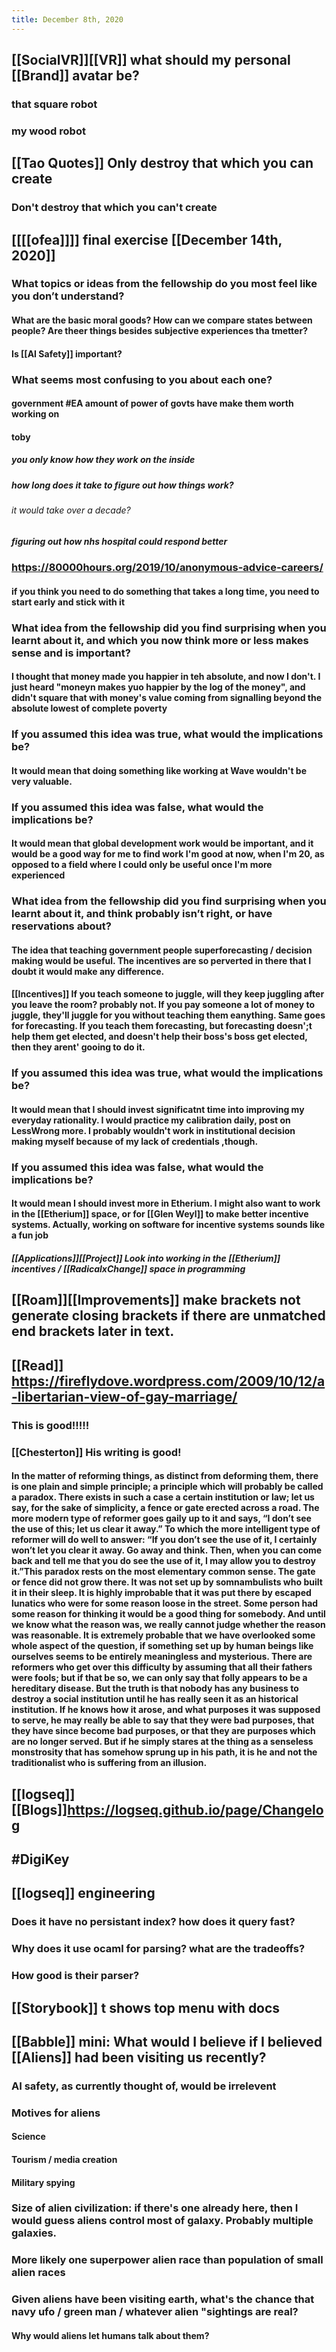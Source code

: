 ```yaml
---
title: December 8th, 2020
---
```


## [[SocialVR]][[VR]] what should my personal [[Brand]] avatar be?
### that square robot

### my wood robot

## [[Tao Quotes]] Only destroy that which you can create
### Don't destroy that which you can't create

## [[[[ofea]]]] final exercise [[December 14th, 2020]]
### __What topics or ideas from the fellowship do you most feel like you don’t understand?__
#### What are the basic moral goods? How can we compare states between people? Are theer things besides subjective experiences tha tmetter?

#### Is [[AI Safety]] important? 

### __What seems most confusing to you about each one?__
#### government #EA amount of power of govts have make them worth working on

#### toby
##### you only know how they work on the inside 

##### how long does it take to figure out how things work?
###### it would take over a decade?

##### figuring out how nhs hospital could respond better

### https://80000hours.org/2019/10/anonymous-advice-careers/
#### if you think you need to do something that takes a long time, you need to start early and stick with it

### __What idea from the fellowship did you find surprising when you learnt about it, and which you now think more or less makes sense and is important?__
#### I thought that money made you happier in teh absolute, and now I don't. I just heard "moneyn makes yuo happier by the log of the money", and didn't square that with money's value coming from signalling beyond the absolute lowest of complete poverty

### __If you assumed this idea was true, what would the implications be?__
#### It would mean that doing something like working at Wave wouldn't be very valuable.

### __If you assumed this idea was false, what would the implications be?__
#### It would mean that global development work would be important, and it would be a good way for me to find work I'm good at now, when I'm 20, as opposed to a field where I could only be useful once I'm more experienced

### __What idea from the fellowship did you find surprising when you learnt about it, and think probably isn’t right, or have reservations about?__
#### The idea that teaching government people superforecasting / decision making would be useful. The incentives are so perverted in there that I doubt it would make any difference.

#### [[Incentives]] If you teach someone to juggle, will they keep juggling after you leave the room? probably not. If you pay someone a lot of money to juggle, they'll juggle for you without teaching them eanything. Same goes for forecasting. If you teach them forecasting, but forecasting doesn';t help them get elected, and doesn't help their boss's boss get elected, then they arent' gooing to do it.

### __If you assumed this idea was true, what would the implications be?__
#### It would mean that I should invest significatnt time into improving my everyday rationality. I would practice my calibration daily, post on LessWrong more. I probably wouldn't work in institutional decision making myself because of my lack of credentials ,though. 

### __If you assumed this idea was false, what would the implications be?__
#### It would mean I should invest more in Etherium. I might also want to work in the [[Etherium]] space, or for [[Glen Weyl]] to make better incentive systems. Actually, working on software for incentive systems sounds like a fun job
##### [[Applications]][[Project]] Look into working in the [[Etherium]] incentives / [[RadicalxChange]] space in programming

## [[Roam]][[Improvements]] make brackets not generate closing brackets if there are unmatched end brackets later in text.

## [[Read]] https://fireflydove.wordpress.com/2009/10/12/a-libertarian-view-of-gay-marriage/
### This is good!!!!!

### [[Chesterton]] His writing is good!
#### __In the matter of reforming things, as distinct from deforming them, there is one plain and simple principle; a principle which will probably be called a paradox. There exists in such a case a certain institution or law; let us say, for the sake of simplicity, a fence or gate erected across a road. The more modern type of reformer goes gaily up to it and says, “I don’t see the use of this; let us clear it away.” To which the more intelligent type of reformer will do well to answer: “If you don’t see the use of it, I certainly won’t let you clear it away. Go away and think. Then, when you can come back and tell me that you do see the use of it, I may allow you to destroy it.”This paradox rests on the most elementary common sense. The gate or fence did not grow there. It was not set up by somnambulists who built it in their sleep. It is highly improbable that it was put there by escaped lunatics who were for some reason loose in the street. Some person had some reason for thinking it would be a good thing for somebody. And until we know what the reason was, we really cannot judge whether the reason was reasonable. It is extremely probable that we have overlooked some whole aspect of the question, if something set up by human beings like ourselves seems to be entirely meaningless and mysterious. There are reformers who get over this difficulty by assuming that all their fathers were fools; but if that be so, we can only say that folly appears to be a hereditary disease. But the truth is that nobody has any business to destroy a social institution until he has really seen it as an historical institution. If he knows how it arose, and what purposes it was supposed to serve, he may really be able to say that they were bad purposes, that they have since become bad purposes, or that they are purposes which are no longer served. But if he simply stares at the thing as a senseless monstrosity that has somehow sprung up in his path, it is he and not the traditionalist who is suffering from an illusion.__

## [[logseq]][[Blogs]]https://logseq.github.io/page/Changelog

## #DigiKey

## [[logseq]] engineering
### Does it have no persistant index? how does it query fast?

### Why does it use ocaml for parsing? what are the tradeoffs?

### How good is their parser?

## [[Storybook]] t shows top menu with docs

## [[Babble]] mini: What would I believe if I believed [[Aliens]] had been visiting us recently?
### AI safety, as currently thought of, would be irrelevent

### Motives for aliens
#### Science

#### Tourism / media creation

#### Military spying

### Size of alien civilization: if there's one already here, then I would guess aliens control most of galaxy. Probably multiple galaxies. 

### More likely one superpower alien race than population of small alien races

### Given aliens have been visiting earth, what's the chance that navy ufo / green man / whatever alien "sightings are real?
#### Why would aliens let humans talk about them?
